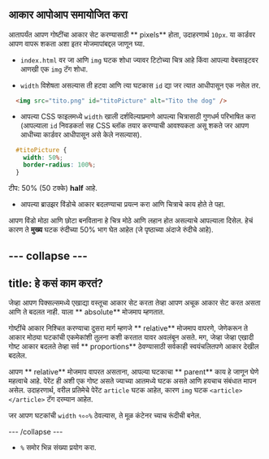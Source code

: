 ## आकार आपोआप समायोजित करा

आतापर्यंत आपण गोष्टींचा आकार सेट करण्यासाठी ** pixels** होता, उदाहरणार्थ ` 10px `. या कार्डवर आपण वापरू शकता अशा इतर मोजमापांबद्दल जाणून घ्या.

+ `index.html` वर जा आणि `img` घटक शोधा ज्यावर टिटोच्या चित्र आहे किंवा आपल्या वेबसाइटवर आणखी एक `img` टॅग शोधा.

+ `width` विशेषता असल्यास ती हटवा आणि त्या घटकास `id` द्या जर त्यात आधीपासून एक नसेल तर.

```html
  <img src="tito.png" id="titoPicture" alt="Tito the dog" />
```

+ आपल्या CSS फाइलमध्ये `width` खाली दर्शविल्याप्रमाणे आपल्या चित्रासाठी गुणधर्म परिभाषित करा (आपल्याला `id` निवडकर्ता सह CSS ब्लॉक तयार करण्याची आवश्यकता असू शकते जर आपण आधीच्या कार्डवर आधीपासून असे केले नसल्यास).

```css
  #titoPicture {
    width: 50%;
    border-radius: 100%;
  }
```

टीप: 50% (50 टक्के) **half** आहे.

+ आपल्या ब्राउझर विंडोचे आकार बदलण्याचा प्रयत्न करा आणि चित्राचे काय होते ते पहा.

आपण विंडो मोठा आणि छोटा बनविताना हे चित्र मोठे आणि लहान होत असल्याचे आपल्याला दिसेल. हेचं कारण ते **मुख्य** घटक रुंदीच्या 50% भाग घेत आहेत (जे पृष्ठाच्या अंदाजे रुंदीचे आहे).

## \--- collapse \---

## title: हे कसं काम करतं?

जेव्हा आपण पिक्सल्समध्ये एखाद्या वस्तूचा आकार सेट करता तेव्हा आपण अचूक आकार सेट करत असता आणि ते बदलत नाही. याला ** absolute** मोजमाप म्हणतात.

गोष्टींचे आकार निश्चित करण्याचा दुसरा मार्ग म्हणजे ** relative** मोजमाप वापरणे, जेणेकरून ते आकार मोठ्या घटकांची एकमेकांशी तुलना कशी करतात यावर अवलंबून असते. मग, जेव्हा जेव्हा एखादी गोष्ट आकार बदलते तेव्हा सर्व ** proportions** ठेवण्यासाठी सर्वकाही स्वयंचलितपणे आकार देखील बदलेल.

आपण ** relative** मोजमाप वापरत असताना, आपल्या घटकाचा ** parent** काय हे जाणून घेणे महत्वाचे आहे. पेरेंट ही अशी एक गोष्ट असते ज्याच्या आतमध्ये घटक असते आणि हयचाच संबंधात मापन असेल. उदाहरणार्थ, वरील प्रतिमेचे पेरेंट `article` घटक आहेत, कारण `img` घटक `<article></article>` टॅग दरम्यान आहेत.

जर आपण घटकांची `width` ` १००% ` ठेवल्यास, ते मूळ कंटेनर च्याच रूंदीची बनेल.

\--- /collapse \---

+ `%` समोर भिन्न संख्या प्रयोग करा.